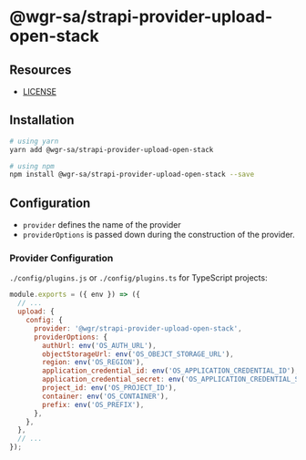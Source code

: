 # @wgr-sa/strapi-provider-upload-open-stack

## Resources

- [LICENSE](LICENSE)


## Installation

```bash
# using yarn
yarn add @wgr-sa/strapi-provider-upload-open-stack

# using npm
npm install @wgr-sa/strapi-provider-upload-open-stack --save
```

## Configuration

- `provider` defines the name of the provider
- `providerOptions` is passed down during the construction of the provider. 

### Provider Configuration

`./config/plugins.js` or `./config/plugins.ts` for TypeScript projects:

```js
module.exports = ({ env }) => ({
  // ...
  upload: {
    config: {
      provider: '@wgr/strapi-provider-upload-open-stack',
      providerOptions: {
        authUrl: env('OS_AUTH_URL'),
        objectStorageUrl: env('OS_OBEJCT_STORAGE_URL'),
        region: env('OS_REGION'),
        application_credential_id: env('OS_APPLICATION_CREDENTIAL_ID'),
        application_credential_secret: env('OS_APPLICATION_CREDENTIAL_SECRET'),
        project_id: env('OS_PROJECT_ID'),
        container: env('OS_CONTAINER'),
        prefix: env('OS_PREFIX'),
      },
    },
  },
  // ...
});
```
